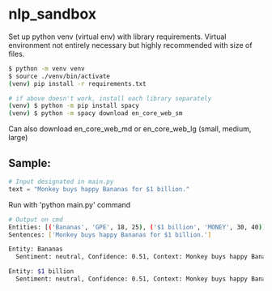 # nlp_sandbox

Set up python venv (virtual env) with library requirements.
Virtual environment not entirely necessary but highly recommended with size of files.

```bash
$ python -m venv venv
$ source ./venv/bin/activate
(venv) pip install -r requirements.txt

# if above doesn't work, install each library separately
(venv) $ python -m pip install spacy
(venv) $ python -m spacy download en_core_web_sm
```
Can also download en_core_web_md or en_core_web_lg (small, medium, large)
<h2>Sample:</h2>

```python
# Input designated in main.py
text = "Monkey buys happy Bananas for $1 billion."
```

Run with 'python main.py' command </br>

```bash
# Output on cmd
Entities: [('Bananas', 'GPE', 18, 25), ('$1 billion', 'MONEY', 30, 40)]
Sentences: ['Monkey buys happy Bananas for $1 billion.']

Entity: Bananas
  Sentiment: neutral, Confidence: 0.51, Context: Monkey buys happy Bananas for $1 billion., Entity Type: GPE

Entity: $1 billion
  Sentiment: neutral, Confidence: 0.51, Context: Monkey buys happy Bananas for $1 billion., Entity Type: MONEY
```
